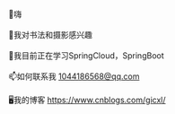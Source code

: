 

<!--
**gicly/gicly** is a ✨ _special_ ✨ repository because its `README.md` (this file) appears on your GitHub profile.

Here are some ideas to get you started:

- 🔭 I’m currently working on ...
- 🌱 I’m currently learning ...
- 👯 I’m looking to collaborate on ...
- 🤔 I’m looking for help with ...
- 💬 Ask me about ...
- 📫 How to reach me: ...
- 😄 Pronouns: ...
- ⚡ Fun fact: ...
-->

👋嗨<br></br>
👀我对书法和摄影感兴趣<br></br>
🌱我目前正在学习SpringCloud，SpringBoot<br></br>
📫如何联系我 1044186568@qq.com<br></br>
🖥我的博客 https://www.cnblogs.com/gicxl/
